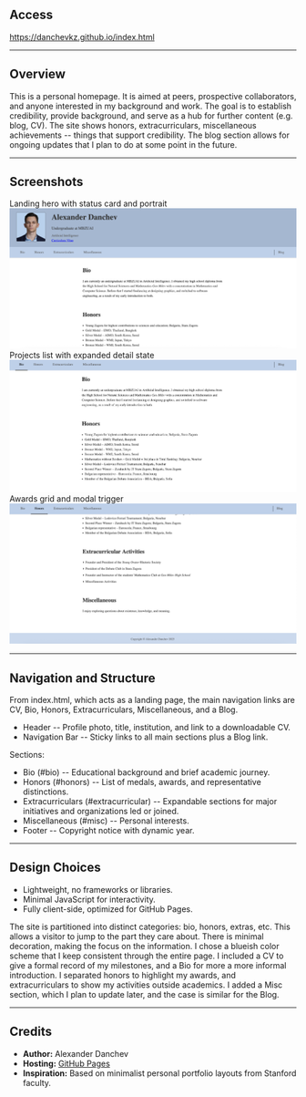 ## Access
https://danchevkz.github.io/index.html

---

## Overview
This is a personal homepage. It is aimed at peers, prospective collaborators, and anyone interested in my background and work. The goal is to establish credibility, provide background, and serve as a hub for further content (e.g. blog, CV). The site shows honors, extracurriculars, miscellaneous achievements -- things that support credibility. The blog section allows for ongoing updates that I plan to do at some point in the future.

---

## Screenshots
Landing hero with status card and portrait
![](files/main.png)
Projects list with expanded detail state
![](files/1.png)
Awards grid and modal trigger
![](files/2.png)

---

## Navigation and Structure
From index.html, which acts as a landing page, the main navigation links are CV, Bio, Honors, Extracurriculars, Miscellaneous, and a Blog.

- Header -- Profile photo, title, institution, and link to a downloadable CV.
- Navigation Bar -- Sticky links to all main sections plus a Blog link.

Sections:
- Bio (#bio) -- Educational background and brief academic journey.
- Honors (#honors) -- List of medals, awards, and representative distinctions.
- Extracurriculars (#extracurricular) -- Expandable sections for major initiatives and organizations led or joined.
- Miscellaneous (#misc) -- Personal interests.
- Footer -- Copyright notice with dynamic year.

---

## Design Choices
- Lightweight, no frameworks or libraries.
- Minimal JavaScript for interactivity.
- Fully client-side, optimized for GitHub Pages.

The site is partitioned into distinct categories: bio, honors, extras, etc. This allows a visitor to jump to the part they care about. There is minimal decoration, making the focus on the information. I chose a blueish color scheme that I keep consistent through the entire page. I included a CV to give a formal record of my milestones, and a Bio for more a more informal introduction. I separated honors to highlight my awards, and extracurriculars to show my activities outside academics. I added a Misc section, which I plan to update later, and the case is similar for the Blog.

---

## Credits  
- **Author:** Alexander Danchev  
- **Hosting:** [GitHub Pages](https://pages.github.com/)  
- **Inspiration:** Based on minimalist personal portfolio layouts from Stanford faculty.